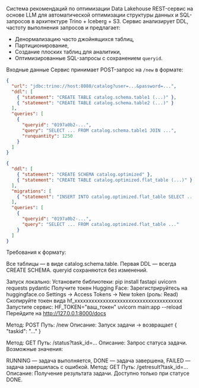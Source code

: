 Система рекомендаций по оптимизации Data Lakehouse
REST-сервис на основе LLM для автоматической оптимизации структуры данных и SQL-запросов в архитектуре Trino + Iceberg + S3.
Сервис анализирует DDL, частоту выполнения запросов и предлагает:
- Денормализацию часто джойнящихся таблиц,
- Партиционирование,
- Создание плоских таблиц для аналитики,
- Оптимизированные SQL-запросы с сохранением `queryid`.

Входные данные
Сервис принимает POST-запрос на `/new` в формате:
```json
{
  "url": "jdbc:trino://host:8080/catalog?user=...&password=...",
  "ddl": [
    { "statement": "CREATE TABLE catalog.schema.table1 (...)" },
    { "statement": "CREATE TABLE catalog.schema.table2 (...)" }
  ],
  "queries": [
    {
      "queryid": "0197a0b2-...",
      "query": "SELECT ... FROM catalog.schema.table1 JOIN ...",
      "runquantity": 1250
    }
  ]
}

{
  "ddl": [
    { "statement": "CREATE SCHEMA catalog.optimized" },
    { "statement": "CREATE TABLE catalog.optimized.flat_table (...)" }
  ],
  "migrations": [
    { "statement": "INSERT INTO catalog.optimized.flat_table SELECT ..." }
  ],
  "queries": [
    {
      "queryid": "0197a0b2-...",
      "query": "SELECT ... FROM catalog.optimized.flat_table ..."
    }
  ]
}

```
 Требования к формату:

Все таблицы — в виде catalog.schema.table.
Первая DDL — всегда CREATE SCHEMA.
queryid сохраняются без изменений.

Запуск локально:
Установите библиотеки:
pip install fastapi uvicorn requests pydantic
Получите токен Hugging Face:
Зарегистрируйтесь на huggingface.co
Settings → Access Tokens → New token (роль: Read)
Скопируйте токен вида hf_xxxxxxxxxxxxxxxxxxxxxxxxxxxxxxxxxxxxxx
Запустите сервис:
HF_TOKEN="ваш_токен" uvicorn main:app --reload
Перейдите на http://127.0.0.1:8000/docs

Метод: POST
Путь: /new
Описание: Запуск задачи → возвращает { "taskid": "..." }

Метод: GET
Путь: /status?task_id=...
Описание: Запрос статуса задачи. Возможные значения:

RUNNING — задача выполняется,
DONE — задача завершена,
FAILED — задача завершилась с ошибкой.
Метод: GET
Путь: /getresult?task_id=...
Описание: Получение результата задачи. Доступно только при статусе DONE.
